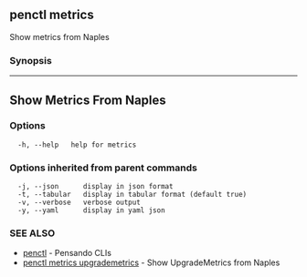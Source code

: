 ## penctl metrics

Show metrics from Naples

### Synopsis



--------------------------
 Show Metrics From Naples 
--------------------------


### Options

```
  -h, --help   help for metrics
```

### Options inherited from parent commands

```
  -j, --json      display in json format
  -t, --tabular   display in tabular format (default true)
  -v, --verbose   verbose output
  -y, --yaml      display in yaml json
```

### SEE ALSO
* [penctl](penctl.md)	 - Pensando CLIs
* [penctl metrics upgrademetrics](penctl_metrics_upgrademetrics.md)	 - Show UpgradeMetrics from Naples

